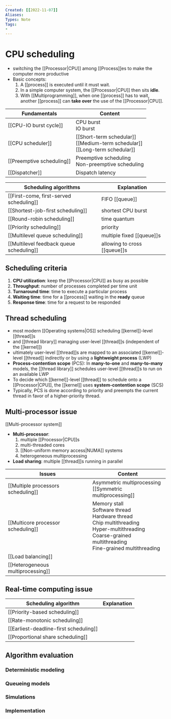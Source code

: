 ```yaml
---
Created: [[2022-11-07]]
Aliases: 
Types: Note
Tags: 
- 
---
```

# CPU scheduling
- switching the [[Processor|CPU]] among [[Process]]es to make the computer more productive
- Basic concepts: 
  1. A [[process]] is executed until it must wait. 
  2. In a simple computer system, the [[Processor|CPU]] then sits **idle**.
  3. With [[Multiprogramming]], when one [[process]] has to wait, another [[process]] can **take over** the use of the [[Processor|CPU]]. 

| Fundamentals              | Content                                                                          |
| ------------------------- | -------------------------------------------------------------------------------- |
| [[CPU-IO burst cycle]]    | CPU burst<br>IO burst                                                            |
| [[CPU scheduler]]         | [[Short-term schedular]]<br>[[Medium-term schedular]]<br>[[Long-term schedular]] |
| [[Preemptive scheduling]] | Preemptive scheduling<br>Non-preemptive scheduling                               |
| [[Dispatcher]]            | Dispatch latency                                                                 |

| Scheduling algorithms                    | Explanation                  |
| ---------------------------------------- | ---------------------------- |
| [[First-come, first-served scheduling]]  | FIFO [[queue]]               |
| [[Shortest-job-first scheduling]]        | shortest CPU burst           |
| [[Round-robin scheduling]]               | time quantum                 |
| [[Priority scheduling]]                  | priority                     |
| [[Multilevel queue scheduling]]          | multiple fixed [[queue]]s    |
| [[Multilevel feedback queue scheduling]] | allowing to cross [[queue]]s |

## Scheduling criteria
1. **CPU utilization**: keep the [[Processor|CPU]] as busy as possible
2. **Throughput**: number of processes completed per time unit
3. **Turnaround time**: time to execute a particular process
4. **Waiting time**: time for a [[process]] waiting in the **ready** queue
5. **Response time**: time for a request to be responded

## Thread scheduling
- most modern [[Operating systems|OS]] scheduling [[kernel]]-level [[thread]]s
- and [[thread library]] managing user-level [[thread]]s (independent of the [[kernel]])
- ultimately user-level [[thread]]s are mapped to an associated [[kernel]]-level [[thread]] indirectly or by using a **lightweight process** (LWP)
- **Process-contention scope** (PCS): 
  In **many-to-one** and **many-to-many** models, the [[thread library]] schedules user-level [[thread]]s to run on an available LWP
- To decide which [[kernel]]-level [[thread]] to schedule onto a [[Processor|CPU]], the [[kernel]] uses **system-contention scope** (SCS)
- Typically, PCS is done according to priority and preempts the current thread in favor of a higher-priority thread. 

## Multi-processor issue
[[Multi-processor system]]
- **Multi-processor**: 
  1. multiple [[Processor|CPU]]s
  2. multi-threaded cores
  3. [[Non-uniform memory access|NUMA]] systems
  4. heterogeneous multiprocessing
- **Load sharing**: multiple [[thread]]s running in parallel

| Issues                             | Content                                                                                                                                                           |
| ---------------------------------- | ----------------------------------------------------------------------------------------------------------------------------------------------------------------- |
| [[Multiple processors scheduling]] | Asymmetric multiprocessing<br>[[Symmetric multiprocessing]]                                                                                                       |
| [[Multicore processor scheduling]] | Memory stall<br>Software thread<br>Hardware thread<br>Chip multithreading<br>Hyper-multithreading<br>Coarse-grained multithreading<br>Fine-grained multithreading |
| [[Load balancing]]                 |                                                                                                                                                                   |
| [[Heterogeneous multiprocessing]]  |                                                                                                                                                                   |

## Real-time computing issue

| Scheduling algorithm                   | Explanation |
| -------------------------------------- | ----------- |
| [[Priority-based scheduling]]          |             |
| [[Rate-monotonic scheduling]]          |             |
| [[Earliest-deadline-first scheduling]] |             |
| [[Proportional share scheduling]]      |             |

## Algorithm evaluation
### Deterministic modeling
### Queueing models
### Simulations
### Implementation